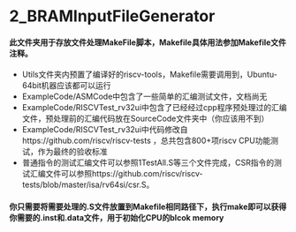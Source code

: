 2_BRAMInputFileGenerator
=====================

#### 此文件夹用于存放文件处理MakeFile脚本，Makefile具体用法参加Makefile文件注释。

* Utils文件夹内预置了编译好的riscv-tools，Makefile需要调用到，Ubuntu-64bit机器应该都可以运行
* ExampleCode/ASMCode中包含了一些简单的汇编测试文件，文档尚无
* ExampleCode/RISCVTest_rv32ui中包含了已经经过cpp程序预处理过的汇编文件，预处理前的汇编代码放在SourceCode文件夹中（你应该用不到）
* ExampleCode/RISCVTest_rv32ui中代码修改自https://github.com/riscv/riscv-tests ，总共包含800+项riscv CPU功能测试，作为最终的验收标准
* 普通指令的测试汇编文件可以参照1TestAll.S等三个文件完成，CSR指令的测试汇编文件可以参照https://github.com/riscv/riscv-tests/blob/master/isa/rv64si/csr.S。

#### 你只需要将需要处理的.S文件放置到Makefile相同路径下，执行make即可以获得你需要的.inst和.data文件，用于初始化CPU的blcok memory
